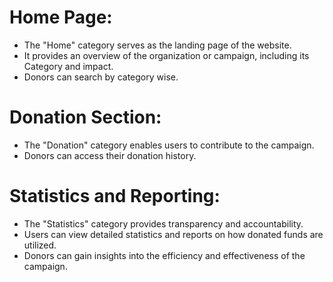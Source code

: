 # Home Page:
+ The "Home" category serves as the landing page of the website.
+ It provides an overview of the organization or campaign, including its Category and impact.
+ Donors can search by category wise.
# Donation Section:
+ The "Donation" category enables users to contribute to the campaign.
+ Donors can access their donation history.
# Statistics and Reporting:
+ The "Statistics" category provides transparency and accountability.
+ Users can view detailed statistics and reports on how donated funds are utilized.
+ Donors can gain insights into the efficiency and effectiveness of the campaign.